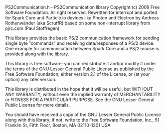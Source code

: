   PS2Communication.h - PS2Communication library
  Copyright (c) 2009 Free Software Foundation.  All right reserved.
  Rewritten for interrupt and ported for Spark Core and Particle.io devices
  like Photon and Electron by Andreas Rothenwänder (aka ScruffR)
  based on some non-interrupt library from pjrc.com (Paul Stoffregen)

  This library provides the basic PS/2 communication framework for
  sending single byte "commands" and receiving data/responses of a 
  PS/2 device.
  One example for communication between Spark Core and a PS/2 mouse is
  provided along with the library.
  
  This library is free software; you can redistribute it and/or
  modify it under the terms of the GNU Lesser General Public
  License as published by the Free Software Foundation; either
  version 2.1 of the License, or (at your option) any later version.

  This library is distributed in the hope that it will be useful,
  but WITHOUT ANY WARRANTY; without even the implied warranty of
  MERCHANTABILITY or FITNESS FOR A PARTICULAR PURPOSE.  See the GNU
  Lesser General Public License for more details.

  You should have received a copy of the GNU Lesser General Public
  License along with this library; if not, write to the Free Software
  Foundation, Inc., 51 Franklin St, Fifth Floor, Boston, MA  02110-1301  USA
